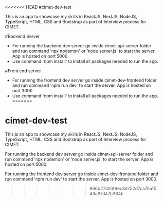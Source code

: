 <<<<<<< HEAD
#cimet-dev-test

This is an app to showcase my skills in ReactJS, NextJS, NodeJS, TypeScript, HTML, CSS and Bootstrap as part of Interview process for CIMET.

#Backend Server
- For running the backend dev server go inside cimet-api-server folder and run command 'npx nodemon' or 'node server.js' to start the server. App is hosted on port 5000.
- Use command 'npm install' to install all packages needed to run the app.

#Front end server
- For running the frontend dev server go inside cimet-dev-frontend folder and run command 'npm run dev' to start the server. App is hosted on port 3000.
- Use command 'npm install' to install all packages needed to run the app.
=======
# cimet-dev-test
This is an app to showcase my skills in ReactJS, NextJS, NodeJS, TypeScript, HTML, CSS and Bootstrap as part of Interview process for CIMET.

For running the backend dev server go inside cimet-api-server folder and run command 'npx nodemon' or 'node server.js' to start the server. App is hosted on port 5000.

For running the frontend dev server go inside cimet-dev-frontend folder and run command 'npm run dev' to start the server. App is hosted on port 3000.
>>>>>>> 866b27d20f9ec8d252d7ca7baf549a87d47b364b
